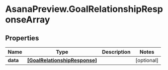 # AsanaPreview.GoalRelationshipResponseArray

## Properties
Name | Type | Description | Notes
------------ | ------------- | ------------- | -------------
**data** | [**[GoalRelationshipResponse]**](GoalRelationshipResponse.md) |  | [optional] 

